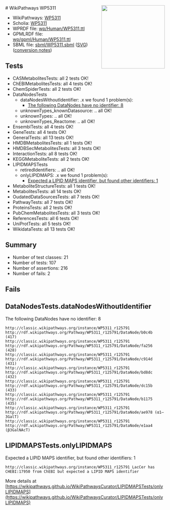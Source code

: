 <img style="float: right; width: 200px" src="../logo.png" />
# WikiPathways WP5311

* WikiPathways: [WP5311](https://identifiers.org/wikipathways:WP5311)
* Scholia: [WP5311](https://scholia.toolforge.org/wikipathways/WP5311)
* WPRDF file: [wp/Human/WP5311.ttl](../wp/Human/WP5311.ttl)
* GPMLRDF file: [wp/gpml/Human/WP5311.ttl](../wp/gpml/Human/WP5311.ttl)
* SBML file: [sbml/WP5311.sbml](../sbml/WP5311.sbml) ([SVG](../sbml/WP5311.svg)) ([conversion notes](../sbml/WP5311.txt))

## Tests
* CASMetabolitesTests: all 2 tests OK!
* ChEBIMetabolitesTests: all 4 tests OK!
* ChemSpiderTests: all 2 tests OK!
* DataNodesTests
    * dataNodesWithoutIdentifier: .x we found 1 problem(s):
        * [The following DataNodes have no identifier: 8](#d2d32fa7)
    * unknownTypes_knownDatasource: .. all OK!
    * unknownTypes: .. all OK!
    * unknownTypes_Reactome: .. all OK!
* EnsemblTests: all 4 tests OK!
* GeneTests: all 4 tests OK!
* GeneralTests: all 13 tests OK!
* HMDBMetabolitesTests: all 1 tests OK!
* HMDBSecMetabolitesTests: all 3 tests OK!
* InteractionTests: all 8 tests OK!
* KEGGMetaboliteTests: all 2 tests OK!
* LIPIDMAPSTests
    * retiredIdentifiers: .. all OK!
    * onlyLIPIDMAPS: .x we found 1 problem(s):
        * [Expected a LIPID MAPS identifier, but found other identifiers: 1](#48cc60b8)
* MetaboliteStructureTests: all 1 tests OK!
* MetabolitesTests: all 14 tests OK!
* OudatedDataSourcesTests: all 7 tests OK!
* PathwayTests: all 7 tests OK!
* ProteinsTests: all 2 tests OK!
* PubChemMetabolitesTests: all 3 tests OK!
* ReferencesTests: all 6 tests OK!
* UniProtTests: all 5 tests OK!
* WikidataTests: all 13 tests OK!


## Summary

* Number of test classes: 21
* Number of tests: 107
* Number of assertions: 216
* Number of fails: 2

## Fails

<a name="d2d32fa7" />

## DataNodesTests.dataNodesWithoutIdentifier

The following DataNodes have no identifier: 8
```
http://classic.wikipathways.org/instance/WP5311_r125791 http://rdf.wikipathways.org/Pathway/WP5311_r125791/DataNode/b0c4b (417)
http://classic.wikipathways.org/instance/WP5311_r125791 http://rdf.wikipathways.org/Pathway/WP5311_r125791/DataNode/fa256 (428)
http://classic.wikipathways.org/instance/WP5311_r125791 http://rdf.wikipathways.org/Pathway/WP5311_r125791/DataNode/c914d (431)
http://classic.wikipathways.org/instance/WP5311_r125791 http://rdf.wikipathways.org/Pathway/WP5311_r125791/DataNode/bd8dc (432)
http://classic.wikipathways.org/instance/WP5311_r125791 http://rdf.wikipathways.org/Pathway/WP5311_r125791/DataNode/dc15b (433)
http://classic.wikipathways.org/instance/WP5311_r125791 http://rdf.wikipathways.org/Pathway/WP5311_r125791/DataNode/b1175 (435)
http://classic.wikipathways.org/instance/WP5311_r125791 http://rdf.wikipathways.org/Pathway/WP5311_r125791/DataNode/ae978 (α1–3GalT)
http://classic.wikipathways.org/instance/WP5311_r125791 http://rdf.wikipathways.org/Pathway/WP5311_r125791/DataNode/e1aa4 (β3GalNAcT)
```

<a name="48cc60b8" />

## LIPIDMAPSTests.onlyLIPIDMAPS

Expected a LIPID MAPS identifier, but found other identifiers: 1
```
http://classic.wikipathways.org/instance/WP5311_r125791 LacCer has CHEBI:17950 from ChEBI but expected a LIPID MAPS identifier
```

More details at [https://wikipathways.github.io/WikiPathwaysCurator/LIPIDMAPSTests/onlyLIPIDMAPS](https://wikipathways.github.io/WikiPathwaysCurator/LIPIDMAPSTests/onlyLIPIDMAPS)

